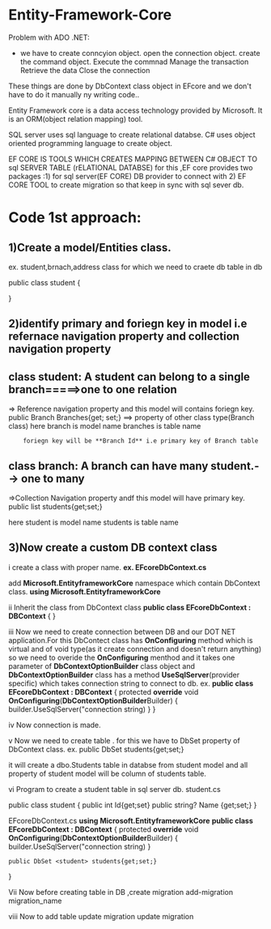 # Entity-Framework-Core

Problem with ADO .NET:
- we have to create conncyion object.
  open the connection object.
  create the command object.
  Execute the commnad 
  Manage the transaction 
  Retrieve the data
  Close the connection

These things are done by DbContext class object in EFcore and we don't have to do it manually ny writing code..

Entity Framework  core is  a data access technology provided by Microsoft.
It is an ORM(object relation mapping) tool.

SQL server uses sql  language to create relational databse.
C# uses object oriented programming language to create object.

EF CORE IS TOOLS WHICH CREATES MAPPING BETWEEN C# OBJECT TO sql SERVER TABLE (rELATIONAL DATABSE)
for this ,EF core provides two packages :1) for sql server(EF CORE) DB provider to connect with 2) EF CORE TOOL to create migration so that keep in sync with sql sever db.

Code 1st approach:
========================
1)Create a model/Entities class.
-----------------------
ex. student,brnach,address class for which we need to craete db table in db

public class student
{
  
}

2)identify primary and foriegn key in model i.e refernace navigation property and collection navigation property
-------------------------------

  class student:
  A student can belong to a single branch=====>one to one relation
  -------------
  => Reference navigation property and this model will contains foriegn key.
  public  Branch Branches{get; set;} ==> property of other class type(Branch class)
    here branch is model name
        branches is table name

        foriegn key will be **Branch Id** i.e primary key of Branch table

class branch:
  A branch can have many student.--> one to many
  -----------
  =>Collection Navigation property andf this model will have primary key.
  public list<student> students{get;set;}

  here student is model name
      students is table name
      
3)Now create a custom DB context class
-----------------
i create a class with proper name.
**ex. EFcoreDbContext.cs**

add **Microsoft.EntityframeworkCore** namespace  which contain DbContext class.
**using Microsoft.EntityframeworkCore**

ii Inherit the class from DbContext class
**public class EFcoreDbContext : DBContext**
{
}

iii Now we need to create connection between DB and our DOT NET application.For this DbContect class has **OnConfiguring** method which is virtual and of void type(as it create connection and doesn't return anything) so we need to overide the **OnConfiguring** menthod and it takes one parameter of **DbContextOptionBuilder** class object and **DbContextOptionBuilder** class has a method **UseSqlServer**(provider specific) which takes connection string to connect to db.
ex.
**public class EFcoreDbContext : DBContext**
{
    protected **override** void **OnConfiguring**(**DbContextOptionBuilder**Builder)
    {
        builder.UseSqlServer("connection string)
    }
}

iv Now connection is made.

v Now we need to create  table .
for this we have to DbSet property of DbContext class.
ex. public DbSet <student> students{get;set;}

it will create a dbo.Students table in databse from student model and all property of student model will be column of students table.


vi Program to create a student table in sql server db.
student.cs

public class student
{
   public int Id{get;set}
   public string? Name {get;set;}
}

EFcoreDbContext.cs
**using Microsoft.EntityframeworkCore**
**public class EFcoreDbContext : DBContext**
{
    protected **override** void **OnConfiguring**(**DbContextOptionBuilder**Builder)
    {
        builder.UseSqlServer("connection string)
    }

    public DbSet <student> students{get;set;}
}

Vii Now before creating table in DB ,create migration
        add-migration migration_name

viii Now to add table update migration 
        update migration

  



      


  
